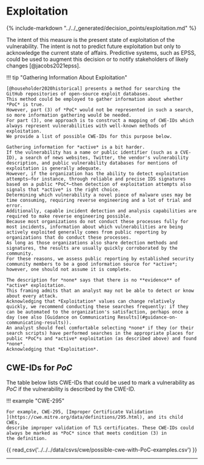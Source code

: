 # Exploitation 

{% include-markdown "../../_generated/decision_points/exploitation.md" %}

The intent of this measure is the present state of exploitation of the vulnerability. The intent is not to predict future exploitation but only to acknowledge the current state of affairs. Predictive systems, such as EPSS, could be used to augment this decision or to notify stakeholders of likely changes [@jacobs2021epss].

!!! tip "Gathering Information About Exploitation"

    [@householder2020historical] presents a method for searching the GitHub repositories of open-source exploit databases.
    This method could be employed to gather information about whether *PoC* is true.
    However, part (3) of *PoC* would not be represented in such a search, so more information gathering would be needed.
    For part (3), one approach is to construct a mapping of CWE-IDs which 
    always represent vulnerabilities with well-known methods of exploitation.
    We provide a list of possible CWE-IDs for this purpose below.
   
    Gathering information for *active* is a bit harder.
    If the vulnerability has a name or public identifier (such as a CVE-ID), a search of news websites, Twitter, the vendor's vulnerability description, and public vulnerability databases for mentions of exploitation is generally adequate.
    However, if the organization has the ability to detect exploitation attempts—for instance, through reliable and precise IDS signatures based on a public *PoC*—then detection of exploitation attempts also signals that *active* is the right choice.
    Determining which vulnerability a novel piece of malware uses may be time consuming, requiring reverse engineering and a lot of trial and error.
    Additionally, capable incident detection and analysis capabilities are required to make reverse engineering possible.
    Because most organizations do not conduct these processes fully for most incidents, information about which vulnerabilities are being actively exploited generally comes from public reporting by organizations that do conduct these processes.
    As long as those organizations also share detection methods and signatures, the results are usually quickly corroborated by the community.
    For these reasons, we assess public reporting by established security community members to be a good information source for *active*; however, one should not assume it is complete.
    
    The description for *none* says that there is no **evidence** of *active* exploitation.
    This framing admits that an analyst may not be able to detect or know about every attack.
    Acknowledging that *Exploitation* values can change relatively quickly, we recommend conducting these searches frequently: if they can be automated to the organization's satisfaction, perhaps once a day (see also [Guidance on Communicating Results](#guidance-on-communicating-results)). 
    An analyst should feel comfortable selecting *none* if they (or their search scripts) have performed searches in the appropriate places for public *PoC*s and *active* exploitation (as described above) and found *none*.
    Acknowledging that *Exploitation*. 

## CWE-IDs for *PoC*

The table below lists CWE-IDs that could be used to mark a vulnerability as *PoC* if the vulnerability is described by the CWE-ID.

!!! example "CWE-295"

    For example, CWE-295, [Improper Certificate Validation
    ](https://cwe.mitre.org/data/definitions/295.html), and its child CWEs,  
    describe improper validation of TLS certificates. These CWE-IDs could 
    always be marked as *PoC* since that meets condition (3) in 
    the definition.


{{ read_csv('../../../data/csvs/cwe/possible-cwe-with-PoC-examples.csv') }}

---